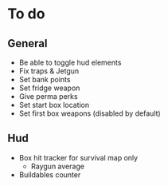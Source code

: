 # **To do**

## **General**

- Be able to toggle hud elements
- Fix traps & Jetgun
- Set bank points
- Set fridge weapon
- Give perma perks
- Set start box location
- Set first box weapons (disabled by default)

## **Hud**

- Box hit tracker for survival map only
  - Raygun average
- Buildables counter